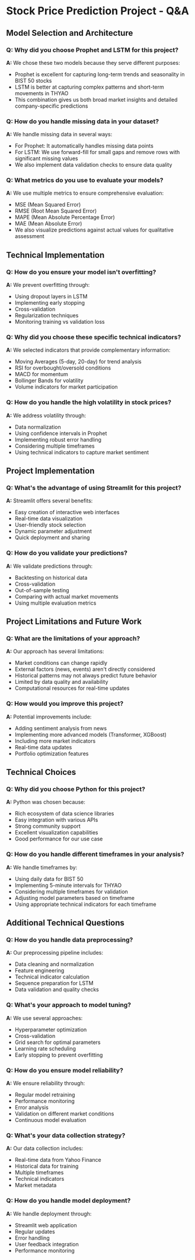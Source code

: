 # Stock Price Prediction Project - Q&A

## Model Selection and Architecture

### Q: Why did you choose Prophet and LSTM for this project?
**A:** We chose these two models because they serve different purposes:
- Prophet is excellent for capturing long-term trends and seasonality in BIST 50 stocks
- LSTM is better at capturing complex patterns and short-term movements in THYAO
- This combination gives us both broad market insights and detailed company-specific predictions

### Q: How do you handle missing data in your dataset?
**A:** We handle missing data in several ways:
- For Prophet: It automatically handles missing data points
- For LSTM: We use forward-fill for small gaps and remove rows with significant missing values
- We also implement data validation checks to ensure data quality

### Q: What metrics do you use to evaluate your models?
**A:** We use multiple metrics to ensure comprehensive evaluation:
- MSE (Mean Squared Error)
- RMSE (Root Mean Squared Error)
- MAPE (Mean Absolute Percentage Error)
- MAE (Mean Absolute Error)
- We also visualize predictions against actual values for qualitative assessment

## Technical Implementation

### Q: How do you ensure your model isn't overfitting?
**A:** We prevent overfitting through:
- Using dropout layers in LSTM
- Implementing early stopping
- Cross-validation
- Regularization techniques
- Monitoring training vs validation loss

### Q: Why did you choose these specific technical indicators?
**A:** We selected indicators that provide complementary information:
- Moving Averages (5-day, 20-day) for trend analysis
- RSI for overbought/oversold conditions
- MACD for momentum
- Bollinger Bands for volatility
- Volume indicators for market participation

### Q: How do you handle the high volatility in stock prices?
**A:** We address volatility through:
- Data normalization
- Using confidence intervals in Prophet
- Implementing robust error handling
- Considering multiple timeframes
- Using technical indicators to capture market sentiment

## Project Implementation

### Q: What's the advantage of using Streamlit for this project?
**A:** Streamlit offers several benefits:
- Easy creation of interactive web interfaces
- Real-time data visualization
- User-friendly stock selection
- Dynamic parameter adjustment
- Quick deployment and sharing

### Q: How do you validate your predictions?
**A:** We validate predictions through:
- Backtesting on historical data
- Cross-validation
- Out-of-sample testing
- Comparing with actual market movements
- Using multiple evaluation metrics

## Project Limitations and Future Work

### Q: What are the limitations of your approach?
**A:** Our approach has several limitations:
- Market conditions can change rapidly
- External factors (news, events) aren't directly considered
- Historical patterns may not always predict future behavior
- Limited by data quality and availability
- Computational resources for real-time updates

### Q: How would you improve this project?
**A:** Potential improvements include:
- Adding sentiment analysis from news
- Implementing more advanced models (Transformer, XGBoost)
- Including more market indicators
- Real-time data updates
- Portfolio optimization features

## Technical Choices

### Q: Why did you choose Python for this project?
**A:** Python was chosen because:
- Rich ecosystem of data science libraries
- Easy integration with various APIs
- Strong community support
- Excellent visualization capabilities
- Good performance for our use case

### Q: How do you handle different timeframes in your analysis?
**A:** We handle timeframes by:
- Using daily data for BIST 50
- Implementing 5-minute intervals for THYAO
- Considering multiple timeframes for validation
- Adjusting model parameters based on timeframe
- Using appropriate technical indicators for each timeframe

## Additional Technical Questions

### Q: How do you handle data preprocessing?
**A:** Our preprocessing pipeline includes:
- Data cleaning and normalization
- Feature engineering
- Technical indicator calculation
- Sequence preparation for LSTM
- Data validation and quality checks

### Q: What's your approach to model tuning?
**A:** We use several approaches:
- Hyperparameter optimization
- Cross-validation
- Grid search for optimal parameters
- Learning rate scheduling
- Early stopping to prevent overfitting

### Q: How do you ensure model reliability?
**A:** We ensure reliability through:
- Regular model retraining
- Performance monitoring
- Error analysis
- Validation on different market conditions
- Continuous model evaluation

### Q: What's your data collection strategy?
**A:** Our data collection includes:
- Real-time data from Yahoo Finance
- Historical data for training
- Multiple timeframes
- Technical indicators
- Market metadata

### Q: How do you handle model deployment?
**A:** We handle deployment through:
- Streamlit web application
- Regular updates
- Error handling
- User feedback integration
- Performance monitoring 